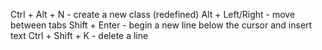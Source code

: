 Ctrl + Alt + N - create a new class (redefined)
Alt + Left/Right - move between tabs
Shift + Enter - begin a new line below the cursor and insert text
Ctrl + Shift + K - delete a line